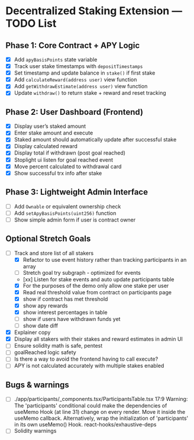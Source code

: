 # Decentralized Staking Extension — TODO List

## Phase 1: Core Contract + APY Logic

- [x] Add `apyBasisPoints` state variable
- [x] Track user stake timestamps with `depositTimestamps`
- [x] Set timestamp and update balance in `stake()` if first stake
- [x] Add `calculateReward(address user)` view function
- [x] Add `getWithdrawEstimate(address user)` view function
- [x] Update `withdraw()` to return stake + reward and reset tracking

## Phase 2: User Dashboard (Frontend)

- [x] Display user’s staked amount
- [x] Enter stake amount and execute
- [x] Staked amount should automatically update after successful stake
- [x] Display calculated reward
- [x] Display total if withdrawn (post goal reached)
- [x] Stoplight ui listen for goal reached event
- [x] Move percent calculated to withdrawal card
- [x] Show successful trx info after stake

## Phase 3: Lightweight Admin Interface

- [ ] Add `Ownable` or equivalent ownership check
- [ ] Add `setApyBasisPoints(uint256)` function
- [ ] Show simple admin form if user is contract owner

## Optional Stretch Goals

- [ ] Track and store list of all stakers
    - [x] Refactor to use event history rather than tracking participants in an array
    - [ ] Stretch goal try subgraph - optimized for events
    - [xx] Listen for stake events and auto update participants table
    - [x] For the purposes of the demo only allow one stake per user
    - [x] Read real threshold value from contract on participants page
    - [x] show if contract has met threshold
    - [x] show apy rewards
    - [x] show interest percentages in table
    - [ ] show if users have withdrawn funds yet
    - [ ] show date diff
- [x] Explainer copy
- [x] Display all stakers with their stakes and reward estimates in admin UI
- [ ] Ensure solidity math is safe, pentest
- [ ] goalReached logic safety
- [ ] Is there a way to avoid the frontend having to call execute?
- [ ] APY is not calculated accurately with multiple stakes enabled

## Bugs & warnings

- [ ] ./app/participants/_components.tsx/ParticipantsTable.tsx
17:9  Warning: The 'participants' conditional could make the dependencies of useMemo Hook (at line 31) change on every render. Move it inside the useMemo callback. Alternatively, wrap the initialization of 'participants' in its own useMemo() Hook.  react-hooks/exhaustive-deps
- [ ] Solidity warnings